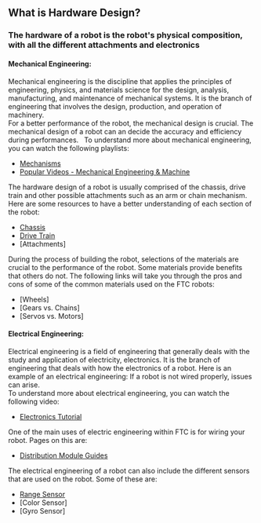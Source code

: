 ## What is Hardware Design?
### The hardware of a robot is the robot's physical composition, with all the different attachments and electronics
#### Mechanical Engineering:
Mechanical engineering is the discipline that applies the principles of engineering, physics, and materials science for the design, analysis, manufacturing, and maintenance of mechanical systems. It is the branch of engineering that involves the design, production, and operation of machinery.  
For a better performance of the robot, the mechanical design is crucial. The mechanical design of a robot can an decide the accuracy and efficiency during performances.  
  To understand more about mechanical engineering, you can watch the following playlists:
  * [Mechanisms](https://www.youtube.com/playlist?list=PLhoXNQqrCmEfAaTf0AfQ1Ztxmz2DoZiCk)
  * [Popular Videos - Mechanical Engineering & Machine](https://www.youtube.com/playlist?list=PLu47uXiGePcbILxknLico8Vp0J4pyS2sL)
  
The hardware design of a robot is usually comprised of the chassis, drive train and other possible attachments such as an arm or chain mechanism. Here are some resources to have a better understanding of each section of the robot:
* [Chassis](https://ftccats.github.io/Chassis)
* [Drive Train](https://ftccats.github.io/drivetrain)
* [Attachments]

During the process of building the robot, selections of the materials are crucial to the performance of the robot. Some materials provide benefits that others do not. The following links will take you through the pros and cons of some of the common materials used on the FTC robots:
* [Wheels]
* [Gears vs. Chains]
* [Servos vs. Motors]

#### Electrical Engineering:
  Electrical engineering is a field of engineering that generally deals with the study and application of electricity, electronics. It is the branch of engineering that deals with how the electronics of a robot. Here is an example of an electrical engineering: If a robot is not wired properly, issues can arise.  
  To understand more about electrical engineering, you can watch the following video:   
  * [Electronics Tutorial](https://www.youtube.com/watch?v=XYJ_AUOw4aE)   
  
  One of the main uses of electric engineering within FTC is for wiring your robot. Pages on this are:  
  * [Distribution Module Guides](https://ftccats.github.io/WiringDistributionModules)  
  
  The electrical engineering of a robot can also include the different sensors that are used on the robot. Some of these are:
  * [Range Sensor](https://ftccats.github.io/software/RangeSensor)
  * [Color Sensor]
  * [Gyro Sensor]
